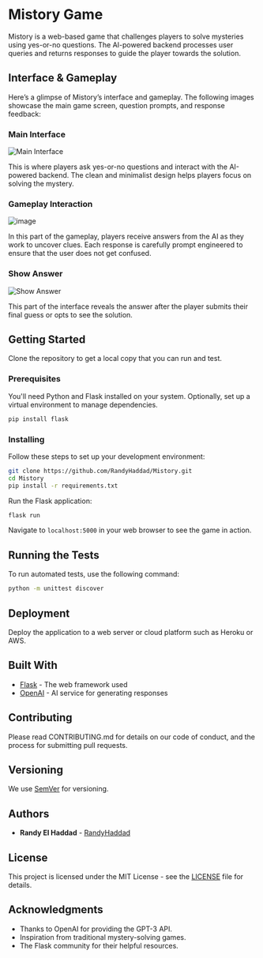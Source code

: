 
# Mistory Game

Mistory is a web-based game that challenges players to solve mysteries using yes-or-no questions. The AI-powered backend processes user queries and returns responses to guide the player towards the solution.

## Interface & Gameplay

Here’s a glimpse of Mistory’s interface and gameplay. The following images showcase the main game screen, question prompts, and response feedback:

### Main Interface
![Main Interface](images/Main_interface.PNG)

This is where players ask yes-or-no questions and interact with the AI-powered backend. The clean and minimalist design helps players focus on solving the mystery.

### Gameplay Interaction
![image](https://github.com/user-attachments/assets/3bada437-887e-4be8-99db-668a568b4123)

In this part of the gameplay, players receive answers from the AI as they work to uncover clues. Each response is carefully prompt engineered to ensure that the user does not get confused.

### Show Answer
![Show Answer](images/win_interface.PNG)

This part of the interface reveals the answer after the player submits their final guess or opts to see the solution.



## Getting Started

Clone the repository to get a local copy that you can run and test.

### Prerequisites

You'll need Python and Flask installed on your system. Optionally, set up a virtual environment to manage dependencies.

```bash
pip install flask
```

### Installing

Follow these steps to set up your development environment:

```bash
git clone https://github.com/RandyHaddad/Mistory.git
cd Mistory
pip install -r requirements.txt
```

Run the Flask application:

```bash
flask run
```

Navigate to `localhost:5000` in your web browser to see the game in action.

## Running the Tests

To run automated tests, use the following command:

```bash
python -m unittest discover
```

## Deployment

Deploy the application to a web server or cloud platform such as Heroku or AWS.

## Built With

* [Flask](https://flask.palletsprojects.com/) - The web framework used
* [OpenAI](https://openai.com/api/) - AI service for generating responses

## Contributing

Please read CONTRIBUTING.md for details on our code of conduct, and the process for submitting pull requests.

## Versioning

We use [SemVer](http://semver.org/) for versioning.

## Authors

* **Randy El Haddad** - [RandyHaddad](https://github.com/RandyHaddad)

## License

This project is licensed under the MIT License - see the [LICENSE](LICENSE) file for details.

## Acknowledgments

* Thanks to OpenAI for providing the GPT-3 API.
* Inspiration from traditional mystery-solving games.
* The Flask community for their helpful resources.
